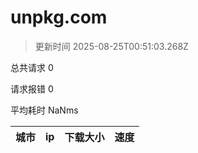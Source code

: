 
  # unpkg.com

  > 更新时间 2025-08-25T00:51:03.268Z
  
  总共请求 0

  请求报错 0

  平均耗时 NaNms

|城市|ip|下载大小|速度|
|-----|----------|---|---|

  